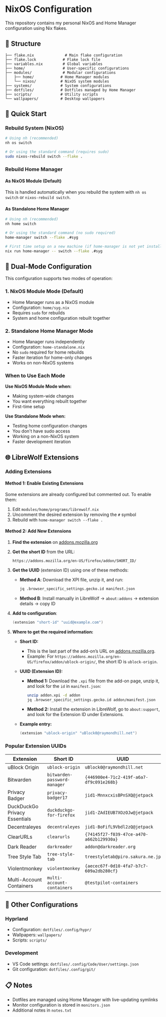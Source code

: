 # NixOS Configuration

This repository contains my personal NixOS and Home Manager configuration using Nix flakes.

## 📁 Structure

```
├── flake.nix              # Main flake configuration
├── flake.lock            # Flake lock file
├── variables.nix         # Global variables
├── home/                 # User-specific configurations
├── modules/              # Modular configurations
│   ├── home/            # Home Manager modules
│   └── nixos/           # NixOS system modules
├── systems/             # System configurations
├── dotfiles/            # Dotfiles managed by Home Manager
├── scripts/             # Utility scripts
└── wallpapers/          # Desktop wallpapers
```

## 🚀 Quick Start

### Rebuild System (NixOS)
```bash
# Using nh (recommended)
nh os switch

# Or using the standard command (requires sudo)
sudo nixos-rebuild switch --flake .
```

### Rebuild Home Manager

#### As NixOS Module (Default)
This is handled automatically when you rebuild the system with `nh os switch` or `nixos-rebuild switch`.

#### As Standalone Home Manager
```bash
# Using nh (recommended)
nh home switch

# Or using the standard command (no sudo required)
home-manager switch --flake .#syg

# First time setup on a new machine (if home-manager is not yet installed)
nix run home-manager -- switch --flake .#syg
```

## 🔄 Dual-Mode Configuration

This configuration supports two modes of operation:

### 1. NixOS Module Mode (Default)
- Home Manager runs as a NixOS module
- Configuration: `home/syg.nix`
- Requires `sudo` for rebuilds
- System and home configuration rebuilt together

### 2. Standalone Home Manager Mode
- Home Manager runs independently 
- Configuration: `home-standalone.nix`
- No `sudo` required for home rebuilds
- Faster iteration for home-only changes
- Works on non-NixOS systems

### When to Use Each Mode

**Use NixOS Module Mode when:**
- Making system-wide changes
- You want everything rebuilt together
- First-time setup

**Use Standalone Mode when:**
- Testing home configuration changes
- You don't have sudo access
- Working on a non-NixOS system
- Faster development iteration

## 🌐 LibreWolf Extensions

### Adding Extensions

#### Method 1: Enable Existing Extensions
Some extensions are already configured but commented out. To enable them:

1. Edit `modules/home/programs/librewolf.nix`
2. Uncomment the desired extension by removing the `#` symbol
3. Rebuild with `home-manager switch --flake .`

#### Method 2: Add New Extensions

1. **Find the extension** on [addons.mozilla.org](https://addons.mozilla.org)
2. **Get the short ID** from the URL:
   ```
   https://addons.mozilla.org/en-US/firefox/addon/SHORT_ID/
   ```
3. **Get the UUID** (extension ID) using one of these methods:
   - **Method A**: Download the XPI file, unzip it, and run:
     ```bash
     jq .browser_specific_settings.gecko.id manifest.json
     ```
   - **Method B**: Install manually in LibreWolf → `about:addons` → extension details → copy ID

4. **Add to configuration**:
   ```nix
   (extension "short-id" "uuid@example.com")
   ```

5. **Where to get the required information:**

   - **Short ID:**
     - This is the last part of the add-on’s URL on [addons.mozilla.org](https://addons.mozilla.org).
     - Example: For `https://addons.mozilla.org/en-US/firefox/addon/ublock-origin/`, the short ID is `ublock-origin`.

   - **UUID (Extension ID):**
     - **Method 1:** Download the `.xpi` file from the add-on page, unzip it, and look for the `id` in `manifest.json`:
       ```bash
       unzip addon.xpi -d addon
       jq .browser_specific_settings.gecko.id addon/manifest.json
       ```
     - **Method 2:** Install the extension in LibreWolf, go to `about:support`, and look for the Extension ID under Extensions.

   - **Example entry:**
     ```nix
     (extension "ublock-origin" "uBlock0@raymondhill.net")
     ```

### Popular Extension UUIDs

| Extension | Short ID | UUID |
|-----------|----------|------|
| uBlock Origin | `ublock-origin` | `uBlock0@raymondhill.net` |
| Bitwarden | `bitwarden-password-manager` | `{446900e4-71c2-419f-a6a7-df9c091e268b}` |
| Privacy Badger | `privacy-badger17` | `jid1-MnnxcxisBPnSXQ@jetpack` |
| DuckDuckGo Privacy Essentials | `duckduckgo-for-firefox` | `jid1-ZAdIEUB7XOzOJw@jetpack` |
| Decentraleyes | `decentraleyes` | `jid1-BoFifL9Vbdl2zQ@jetpack` |
| ClearURLs | `clearurls` | `{74145f27-f039-47ce-a470-a662b129930a}` |
| Dark Reader | `darkreader` | `addon@darkreader.org` |
| Tree Style Tab | `tree-style-tab` | `treestyletab@piro.sakura.ne.jp` |
| Violentmonkey | `violentmonkey` | `{aecec67f-0d10-4fa7-b7c7-609a2db280cf}` |
| Multi-Account Containers | `multi-account-containers` | `@testpilot-containers` |

## 🔧 Other Configurations

### Hyprland
- Configuration: `dotfiles/.config/hypr/`
- Wallpapers: `wallpapers/`
- Scripts: `scripts/`

### Development
- VS Code settings: `dotfiles/.config/Code/User/settings.json`
- Git configuration: `dotfiles/.config/git/`

## 📋 Notes

- Dotfiles are managed using Home Manager with live-updating symlinks
- Monitor configuration is stored in `monitors.json`
- Additional notes in `notes.txt`
